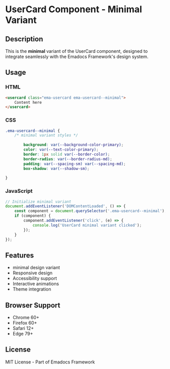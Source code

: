 # UserCard Component - Minimal Variant

## Description
This is the **minimal** variant of the UserCard component, designed to integrate seamlessly with the Emadocs Framework's design system.

## Usage

### HTML
```html
<usercard class="ema-usercard ema-usercard--minimal">
    Content here
</usercard>
```

### CSS
```css
.ema-usercard--minimal {
    /* minimal variant styles */
    
        background: var(--background-color-primary);
        color: var(--text-color-primary);
        border: 1px solid var(--border-color);
        border-radius: var(--border-radius-md);
        padding: var(--spacing-sm) var(--spacing-md);
        box-shadow: var(--shadow-sm);
    
}
```

### JavaScript
```javascript
// Initialize minimal variant
document.addEventListener('DOMContentLoaded', () => {
    const component = document.querySelector('.ema-usercard--minimal');
    if (component) {
        component.addEventListener('click', (e) => {
            console.log('UserCard minimal variant clicked');
        });
    }
});
```

## Features
- minimal design variant
- Responsive design
- Accessibility support
- Interactive animations
- Theme integration

## Browser Support
- Chrome 60+
- Firefox 60+
- Safari 12+
- Edge 79+

## License
MIT License - Part of Emadocs Framework
